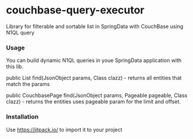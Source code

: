 # couchbase-query-executor

Library for filterable and sortable list in SpringData with CouchBase using N1QL query

### Usage

You can build dynamic N1QL queries in youe SpringData application with this lib.

public <T> List<T> find(JsonObject params, Class<T> clazz) - returns all entities that match the params
 
public <T> CouchbasePage<T> find(JsonObject params, Pageable pageable, Class<T> clazz) - returns the entities uses pageable param for the limit and offset.

### Installation

Use https://jitpack.io/ to import it to your project